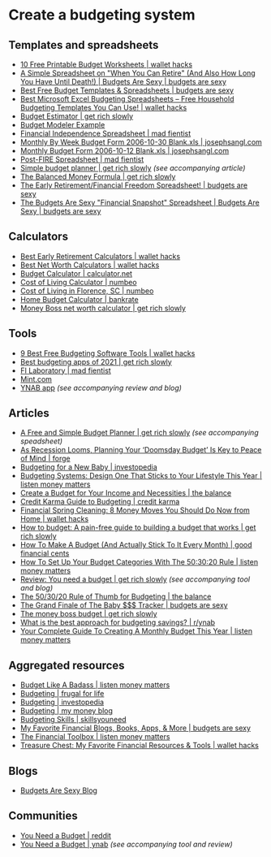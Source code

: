 # Create a budgeting system

## Templates and spreadsheets

- [10 Free Printable Budget Worksheets | wallet hacks](https://wallethacks.com/printable-budget-worksheets/)
- [A Simple Spreadsheet on "When You Can Retire" (And Also How Long You Have Until Death!) | Budgets Are Sexy | budgets are sexy](https://budgetsaresexy.com/when-you-can-retire-spreadsheet-and-when-youre-going-to-die/)
- [Best Free Budget Templates & Spreadsheets | budgets are sexy](https://budgetsaresexy.com/free-budget-templates-sites/)
- [Best Microsoft Excel Budgeting Spreadsheets – Free Household Budgeting Templates You Can Use! | wallet hacks](https://wallethacks.com/best-microsoft-excel-budgeting-spreadsheets/)
- [Budget Estimator | get rich slowly](https://docs.google.com/spreadsheets/d/1RZg4XoseLNJRYLQ57cbZUDxXZcl6z4Vt3zmMtMhCAzA/htmlview?hl=en&pli=1)
- [Budget Modeler Example](https://docs.google.com/spreadsheets/d/16x_2IkTArADOGfmimU8V7ejkpfCwdgKQWYmRMJJdRXg/edit#gid=0)
- [Financial Independence Spreadsheet | mad fientist](https://www.madfientist.com/financial-independence-spreadsheet/)
- [Monthly By Week Budget Form 2006-10-30 Blank.xls | josephsangl.com](https://www.josephsangl.com/wp-content/uploads/2006/12/Monthly%20By%20Week%20Budget%20Form%202006-10-30%20Blank.htm)
- [Monthly Budget Form 2006-10-12 Blank.xls | josephsangl.com](https://www.josephsangl.com/wp-content/uploads/2006/11/Monthly%20Budget%20Form%202006-11-30.htm)
- [Post-FIRE Spreadsheet | mad fientist](https://www.madfientist.com/post-fire-spreadsheet/)
- [Simple budget planner | get rich slowly](https://docs.google.com/spreadsheets/d/185n_eqi_o5gm-9L9zoLzMuinddiQldm6lA2Y9GE5Y-E/edit?amp;hl=en#gid=0) *(see accompanying article)*
- [The Balanced Money Formula | get rich slowly](https://drive.google.com/file/d/1kVO7C9j4cQZUb1P9R1HQuTA7bNWkNDS_/view)
- [The Early Retirement/Financial Freedom Spreadsheet! | budgets are sexy](https://budgetsaresexy.com/early-retirement-fi-spreadsheet/)
- [The Budgets Are Sexy "Financial Snapshot" Spreadsheet | Budgets Are Sexy | budgets are sexy](https://budgetsaresexy.com/budget-are-sexy-financial-snapshot-spreadsheet/)

## Calculators

- [Best Early Retirement Calculators | wallet hacks](https://wallethacks.com/best-early-retirement-calculators/)
- [Best Net Worth Calculators | wallet hacks](https://wallethacks.com/best-net-worth-calculators/)
- [Budget Calculator | calculator.net](https://www.calculator.net/budget-calculator.html)
- [Cost of Living Calculator | numbeo](https://www.numbeo.com/cost-of-living/)
- [Cost of Living in Florence, SC | numbeo](https://www.numbeo.com/cost-of-living/in/Florence-SC-United-States)
- [Home Budget Calculator | bankrate](https://www.bankrate.com/real-estate/home-budget-plan-calculator/)
- [Money Boss net worth calculator | get rich slowly](https://docs.google.com/spreadsheets/d/15Cr7CbgsXH3yah_lN8U4q5II_E14K2jdT8YRYA8E3xM/edit#gid=0)

## Tools

- [9 Best Free Budgeting Software Tools | wallet hacks](https://wallethacks.com/free-budget-software/)
- [Best budgeting apps of 2021 | get rich slowly](https://www.getrichslowly.org/best-budgeting-apps/)
- [FI Laboratory | mad fientist](https://www.madfientist.com/fi-laboratory/)
- [Mint.com](https://mint.intuit.com/)
- [YNAB app](https://www.youneedabudget.com/) *(see accompanying review and blog)*

## Articles

- [A Free and Simple Budget Planner | get rich slowly](https://www.getrichslowly.org/a-free-and-simple-budget-planner/) *(see accompanying speadsheet)*
- [As Recession Looms, Planning Your ‘Doomsday Budget’ Is Key to Peace of Mind | forge](https://forge.medium.com/as-a-recession-looms-planning-your-doomsday-budget-is-key-to-peace-of-mind-4f59704a01a5)
- [Budgeting for a New Baby | investopedia](https://www.investopedia.com/articles/pf/08/budgeting-for-baby.asp)
- [Budgeting Systems: Design One That Sticks to Your Lifestyle This Year | listen money matters](https://www.listenmoneymatters.com/budgeting-systems/)
- [Create a Budget for Your Income and Necessities | the balance](https://www.thebalancemoney.com/budget-worksheet-income-and-necessities-453596)
- [Credit Karma Guide to Budgeting | credit karma](https://www.creditkarma.com/advice/i/credit-karma-guide-budgeting)
- [Financial Spring Cleaning: 8 Money Moves You Should Do Now from Home | wallet hacks](https://wallethacks.com/money-spring-cleaning/)
- [How to budget: A pain-free guide to building a budget that works | get rich slowly](https://www.getrichslowly.org/how-to-budget/)
- [How To Make A Budget (And Actually Stick To It Every Month) | good financial cents](https://www.goodfinancialcents.com/how-to-budget/)
- [How To Set Up Your Budget Categories With The 50:30:20 Rule | listen money matters](https://www.listenmoneymatters.com/budget-categories-50-30-20-rule/)
- [Review: You need a budget | get rich slowly](https://www.getrichslowly.org/you-need-a-budget/) *(see accompanying tool and blog)*
- [The 50/30/20 Rule of Thumb for Budgeting | the balance](https://www.thebalancemoney.com/the-50-30-20-rule-of-thumb-453922)
- [The Grand Finale of The Baby $$$ Tracker | budgets are sexy](https://budgetsaresexy.com/how-much-babies-cost/)
- [The money boss budget | get rich slowly](https://www.getrichslowly.org/money-boss-budget/)
- [What is the best approach for budgeting savings? | r/ynab](https://www.reddit.com/r/ynab/comments/8d4ab4/what_is_the_best_approach_for_budgeting_savings/)
- [Your Complete Guide To Creating A Monthly Budget This Year | listen money matters](https://www.listenmoneymatters.com/monthly-budget/)

## Aggregated resources

- [Budget Like A Badass | listen money matters](https://www.listenmoneymatters.com/playlist/budget-like-badass/)
- [Budgeting | frugal for life](https://frugalforlife.blogspot.com/search/label/Budgetting)
- [Budgeting | investopedia](https://www.investopedia.com/budgeting-4689726)
- [Budgeting | my money blog](https://www.mymoneyblog.com/category/budgeting)
- [Budgeting Skills | skillsyouneed](https://www.skillsyouneed.com/num/budgeting.html)
- [My Favorite Financial Blogs, Books, Apps, & More | budgets are sexy](https://budgetsaresexy.com/recommend/)
- [The Financial Toolbox | listen money matters](https://www.listenmoneymatters.com/toolbox/)
- [Treasure Chest: My Favorite Financial Resources & Tools | wallet hacks](https://wallethacks.com/resources-tools/)

## Blogs

- [Budgets Are Sexy Blog](https://budgetsaresexy.com/)

## Communities

- [You Need a Budget | reddit](https://www.reddit.com/r/ynab/)
- [You Need a Budget | ynab](https://www.youneedabudget.com/blog/) *(see accompanying tool and review)*
